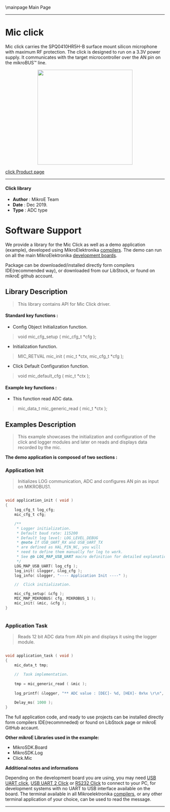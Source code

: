 \mainpage Main Page
 
---
# Mic click

Mic click carries the SPQ0410HR5H-B surface mount silicon microphone with maximum RF protection. The click is designed to run on a 3.3V power supply. It communicates with the target microcontroller over the AN pin on the mikroBUS™ line.

<p align="center">
  <img src="https://download.mikroe.com/images/click_for_ide/mic_click.png" height=300px>
</p>


[click Product page](https://www.mikroe.com/mic-click)

---


#### Click library 

- **Author**        : MikroE Team
- **Date**          : Dec 2019.
- **Type**          : ADC type


# Software Support

We provide a library for the Mic Click 
as well as a demo application (example), developed using MikroElektronika 
[compilers](https://shop.mikroe.com/compilers). 
The demo can run on all the main MikroElektronika [development boards](https://shop.mikroe.com/development-boards).

Package can be downloaded/installed directly form compilers IDE(recommended way), or downloaded from our LibStock, or found on mikroE github account. 

## Library Description

> This library contains API for Mic Click driver.

#### Standard key functions :

- Config Object Initialization function.
> void mic_cfg_setup ( mic_cfg_t *cfg ); 
 
- Initialization function.
> MIC_RETVAL mic_init ( mic_t *ctx, mic_cfg_t *cfg );

- Click Default Configuration function.
> void mic_default_cfg ( mic_t *ctx );


#### Example key functions :

- This function read ADC data.
> mic_data_t mic_generic_read ( mic_t *ctx );

## Examples Description

> This example showcases the initialization and configuration of the click and logger modules and later on reads and displays data recorded by the mic.

**The demo application is composed of two sections :**

### Application Init 

> Initializes LOG communication, ADC and configures AN pin as input on MIKROBUS1.

```c

void application_init ( void )
{
    log_cfg_t log_cfg;
    mic_cfg_t cfg;

    /** 
     * Logger initialization.
     * Default baud rate: 115200
     * Default log level: LOG_LEVEL_DEBUG
     * @note If USB_UART_RX and USB_UART_TX 
     * are defined as HAL_PIN_NC, you will 
     * need to define them manually for log to work. 
     * See @b LOG_MAP_USB_UART macro definition for detailed explanation.
     */
    LOG_MAP_USB_UART( log_cfg );
    log_init( &logger, &log_cfg );
    log_info( &logger, "---- Application Init ----" );

    //  Click initialization.

    mic_cfg_setup( &cfg );
    MIC_MAP_MIKROBUS( cfg, MIKROBUS_1 );
    mic_init( &mic, &cfg );
}
  
```

### Application Task

> Reads 12 bit ADC data from AN pin and displays it using the logger module. 

```c

void application_task ( void )
{
    mic_data_t tmp;
    
    //  Task implementation.
    
    tmp = mic_generic_read ( &mic );
    
    log_printf( &logger, "** ADC value : [DEC]- %d, [HEX]- 0x%x \r\n", tmp, tmp );

    Delay_ms( 1000 );
}  

```

The full application code, and ready to use projects can be  installed directly form compilers IDE(recommneded) or found on LibStock page or mikroE GitHub accaunt.

**Other mikroE Libraries used in the example:** 

- MikroSDK.Board
- MikroSDK.Log
- Click.Mic

**Additional notes and informations**

Depending on the development board you are using, you may need 
[USB UART click](https://shop.mikroe.com/usb-uart-click), 
[USB UART 2 Click](https://shop.mikroe.com/usb-uart-2-click) or 
[RS232 Click](https://shop.mikroe.com/rs232-click) to connect to your PC, for 
development systems with no UART to USB interface available on the board. The 
terminal available in all Mikroelektronika 
[compilers](https://shop.mikroe.com/compilers), or any other terminal application 
of your choice, can be used to read the message.



---

